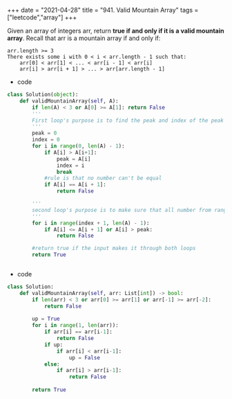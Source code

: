 +++ 
date = "2021-04-28"
title = "941. Valid Mountain Array"
tags = ["leetcode","array"]
+++

Given an array of integers arr, return __true if and only if it is a valid mountain array__.
Recall that arr is a mountain array if and only if:

	arr.length >= 3
	There exists some i with 0 < i < arr.length - 1 such that:
		arr[0] < arr[1] < ... < arr[i - 1] < arr[i] 
		arr[i] > arr[i + 1] > ... > arr[arr.length - 1]

- code
```py
class Solution(object):
    def validMountainArray(self, A):
        if len(A) < 3 or A[0] >= A[1]: return False
        '''
        First loop's purpose is to find the peak and index of the peak
        '''
        peak = 0
        index = 0
        for i in range(0, len(A) - 1):
            if A[i] > A[i+1]:
                peak = A[i]
                index = i
                break
            #rule is that no number can't be equal
            if A[i] == A[i + 1]:
                return False

        '''
        second loop's purpose is to make sure that all number from range peak +1 to end of array are in descending order
        '''
        for i in range(index + 1, len(A) - 1):
            if A[i] <= A[i + 1] or A[i] > peak:
                return False 

        #return true if the input makes it through both loops
        return True



```
- code
```py
class Solution:
    def validMountainArray(self, arr: List[int]) -> bool:
        if len(arr) < 3 or arr[0] >= arr[1] or arr[-1] >= arr[-2]:
            return False
        
        up = True
        for i in range(1, len(arr)):
            if arr[i] == arr[i-1]:
                return False
            if up:
                if arr[i] < arr[i-1]:
                    up = False
            else:
                if arr[i] > arr[i-1]:
                    return False
                    
        return True



```
